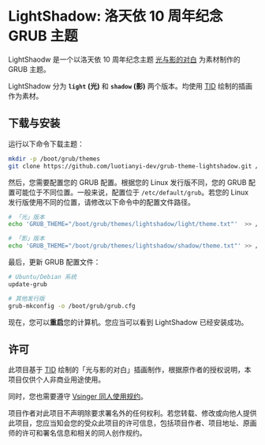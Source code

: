 # LightShadow: 洛天依 10 周年纪念 GRUB 主题

LightShaodw 是一个以洛天依 10 周年纪念主题 [光与影的对白](https://b23.tv/BV1dZ4y1Y7bt) 为素材制作的 GRUB 主题。

LightShadow 分为 **`light` (光)** 和 **`shadow` (影)** 两个版本。均使用 [TID](http://pixiv.net/users/418969) 绘制的插画作为素材。

## 下载与安装
运行以下命令下载主题：
```bash
mkdir -p /boot/grub/themes
git clone https://github.com/luotianyi-dev/grub-theme-lightshadow.git /boot/grub/themes/lightshadow
```

然后，您需要配置您的 GRUB 配置。根据您的 Linux 发行版不同，您的 GRUB 配置可能位于不同位置。一般来说，配置位于 `/etc/default/grub`。若您的 Linux 发行版使用不同的位置，请修改以下命令中的配置文件路径。

```bash
# 「光」版本
echo 'GRUB_THEME="/boot/grub/themes/lightshadow/light/theme.txt"'  >> /etc/default/grub

# 「影」版本
echo 'GRUB_THEME="/boot/grub/themes/lightshadow/shadow/theme.txt"' >> /etc/default/grub
```

最后，更新 GRUB 配置文件：
```bash
# Ubuntu/Debian 系统
update-grub

# 其他发行版
grub-mkconfig -o /boot/grub/grub.cfg
```

现在，您可以**重启**您的计算机。您应当可以看到 LightShadow 已经安装成功。

## 许可
此项目基于 [TID](http://pixiv.net/users/418969) 绘制的「光与影的对白」插画制作，根据原作者的授权说明，本项目仅供个人非商业用途使用。

同时，您也需要遵守 [Vsinger 同人使用规约](https://vsinger.com/aboutus#版权说明)。

项目作者对此项目不声明除要求署名外的任何权利。若您转载、修改或向他人提供此项目，您应当知会您的受众此项目的许可信息，包括项目作者、项目地址、原画师的许可和署名信息和相关的同人创作规约。
